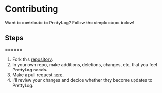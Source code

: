 # Contributing
Want to contribute to PrettyLog? Follow the simple steps below!

## Steps
======
1. Fork this [repository](https://github.com/moosecoop/prettylog "PrettyLog GitHub repo").
2. In your own repo, make additions, deletions, changes, etc, that you feel PrettyLog needs.
3. Make a pull request [here](https://github.com/Moosecoop/PrettyLog/compare "open pull request").
4. I'll review your changes and decide whether they become updates to PrettyLog.

